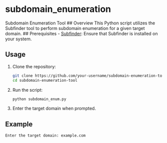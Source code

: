 # subdomain_enumeration
 Subdomain Enumeration Tool  ## Overview  This Python script utilizes the Subfinder tool to perform subdomain enumeration for a given target domain.  ## Prerequisites  - [Subfinder](https://github.com/projectdiscovery/subfinder): Ensure that Subfinder is installed on your system. 
## Usage

1. Clone the repository:

    ```bash
    git clone https://github.com/your-username/subdomain-enumeration-tool.git
    cd subdomain-enumeration-tool
    ```

2. Run the script:

    ```bash
    python subdomain_enum.py
    ```

3. Enter the target domain when prompted.

## Example

```bash
Enter the target domain: example.com
